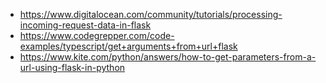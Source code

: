- https://www.digitalocean.com/community/tutorials/processing-incoming-request-data-in-flask
- https://www.codegrepper.com/code-examples/typescript/get+arguments+from+url+flask
- https://www.kite.com/python/answers/how-to-get-parameters-from-a-url-using-flask-in-python